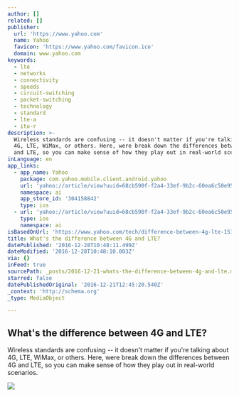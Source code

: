 ```yaml
---
author: []
related: []
publisher:
  url: 'https://www.yahoo.com'
  name: Yahoo
  favicon: 'https://www.yahoo.com/favicon.ico'
  domain: www.yahoo.com
keywords:
  - lte
  - networks
  - connectivity
  - speeds
  - circuit-switching
  - packet-switching
  - technology
  - standard
  - lte-a
  - itu-r
description: >-
  Wireless standards are confusing -- it doesn't matter if you're talking about
  4G, LTE, WiMax, or others. Here, were break down the differences between 4G
  and LTE, so you can make sense of how they play out in real-world scenarios.
inLanguage: en
app_links:
  - app_name: Yahoo
    package: com.yahoo.mobile.client.android.yahoo
    url: 'yahoo://article/view?uuid=68cb590f-f2a4-33ef-9b2c-60ea6c50e959&src=web'
    namespace: ai
    app_store_id: '304158842'
    type: ios
  - url: 'yahoo://article/view?uuid=68cb590f-f2a4-33ef-9b2c-60ea6c50e959&src=web'
    type: ios
    namespace: ai
isBasedOnUrl: 'https://www.yahoo.com/tech/difference-between-4g-lte-151510777.html'
title: What's the difference between 4G and LTE?
datePublished: '2016-12-28T10:48:11.499Z'
dateModified: '2016-12-28T10:48:10.003Z'
via: {}
inFeed: true
sourcePath: _posts/2016-12-21-whats-the-difference-between-4g-and-lte.md
starred: false
datePublishedOriginal: '2016-12-21T12:45:20.540Z'
_context: 'http://schema.org'
_type: MediaObject

---
```

<article style=""><h1>What's the difference between 4G and LTE?</h1><p>Wireless standards are confusing -- it doesn't matter if you're talking about 4G, LTE, WiMax, or others. Here, were break down the differences between 4G and LTE, so you can make sense of how they play out in real-world scenarios.</p><img src="https://s.yimg.com/uu/api/res/1.2/cOZWIesxOaAb397e7b.uvg--/aD02Njc7dz0xMDAwO3NtPTE7YXBwaWQ9eXRhY2h5b24-/http://media.zenfs.com/en-US/homerun/digital_trends_973/b7033ae7fdb7a6e8259bce546330958e" /></article>